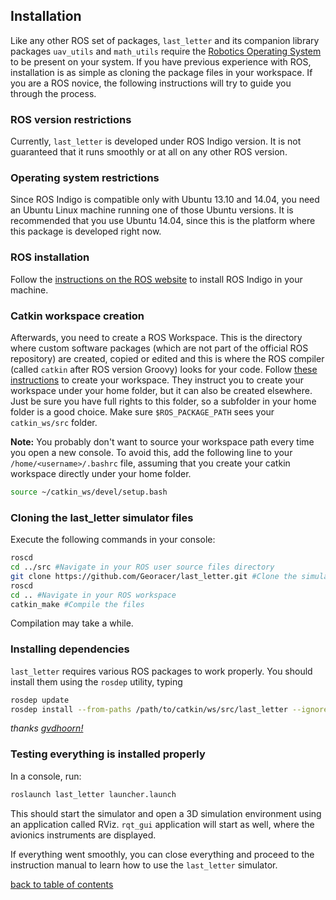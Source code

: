 ## Installation

Like any other ROS set of packages, `last_letter` and its companion library packages `uav_utils` and `math_utils` require the [Robotics Operating System](http://www.ros.org/) to be present on your system.
If you have previous experience with ROS, installation is as simple as cloning the package files in your workspace.
If you are a ROS novice, the following instructions will try to guide you through the process.

### ROS version restrictions
Currently, `last_letter` is developed under ROS Indigo version. It is not guaranteed that it runs smoothly or at all on any other ROS version.

### Operating system restrictions
Since ROS Indigo is compatible only with Ubuntu 13.10 and 14.04, you need an Ubuntu Linux machine running one of those Ubuntu versions. It is recommended that you use Ubuntu 14.04, since this is the platform where this package is developed right now.

### ROS installation
Follow the [instructions on the ROS website](http://wiki.ros.org/indigo/Installation/Ubuntu) to install ROS Indigo in your machine.

### Catkin workspace creation
Afterwards, you need to create a ROS Workspace. This is the directory where custom software packages (which are not part of the official ROS repository) are created, copied or edited and this is where the ROS compiler (called `catkin` after ROS version Groovy) looks for your code.
Follow [these instructions](http://wiki.ros.org/ROS/Tutorials/InstallingandConfiguringROSEnvironment#Create_a_ROS_Workspace) to create your workspace. They instruct you to create your workspace under your home folder, but it can also be created elsewhere. Just be sure you have full rights to this folder, so a subfolder in your home folder is a good choice.
Make sure `$ROS_PACKAGE_PATH` sees your `catkin_ws/src` folder.

**Note:** You probably don't want to source your workspace path every time you open a new console. To avoid this, add the following line to your `/home/<username>/.bashrc` file, assuming that you create your catkin workspace directly under your home folder.
```bash
source ~/catkin_ws/devel/setup.bash
```

### Cloning the last_letter simulator files
Execute the following commands in your console:
```bash
roscd
cd ../src #Navigate in your ROS user source files directory
git clone https://github.com/Georacer/last_letter.git #Clone the simulator files
roscd
cd .. #Navigate in your ROS workspace
catkin_make #Compile the files
```
Compilation may take a while.

### Installing dependencies
`last_letter` requires various ROS packages to work properly. You should install them using the `rosdep` utility, typing
```bash
rosdep update
rosdep install --from-paths /path/to/catkin/ws/src/last_letter --ignore-src
```
*thanks [gvdhoorn!](http://answers.ros.org/question/205557/dependencies-on-user_packages/)*

### Testing everything is installed properly
In a console, run:
```bash
roslaunch last_letter launcher.launch
```
This should start the simulator and open a 3D simulation environment using an application called RViz.
`rqt_gui` application will start as well, where the avionics instruments are displayed.

If everything went smoothly, you can close everything and proceed to the instruction manual to learn how to use the `last_letter` simulator.

[back to table of contents](../../../README.md)